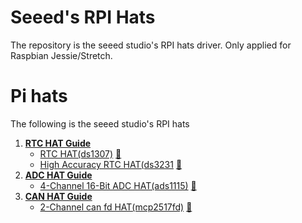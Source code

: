 # Seeed's RPI Hats
The repository is the seeed studio's RPI hats driver. Only applied for Raspbian Jessie/Stretch.

# Pi hats

The following is the seeed studio's RPI hats

1. [**RTC HAT Guide**](https://github.com/Seeed-Studio/pi-hats/tree/dev/RTC-HAT)  
	* [RTC HAT(ds1307)](www.google.com) [🛒](www.google.com)
	* [High Accuracy RTC HAT(ds3231](www.google.com) [🛒](www.google.com)
2. [**ADC HAT Guide**](https://github.com/Seeed-Studio/pi-hats/tree/dev/RTC-HAT)  
	* [4-Channel 16-Bit ADC HAT(ads1115)](www.google.com) [🛒](www.google.com)
3. [**CAN HAT Guide**](https://github.com/Seeed-Studio/pi-hats/tree/dev/RTC-HAT)  
	* [2-Channel can fd HAT(mcp2517fd)](www.google.com) [🛒](www.google.com)
